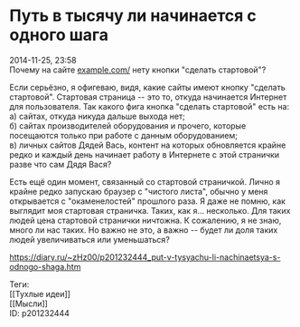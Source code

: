 Путь в тысячу ли начинается с одного шага
==========================================

   
 2014-11-25, 23:58   
  Почему на сайте  [example.com/](http://example.com/)  нету кнопки "сделать стартовой"?   
   
 Если серьёзно, я офигеваю, видя, какие сайты имеют кнопку "сделать стартовой". Стартовая страница -- это то, откуда начинается Интернет для пользователя. Так какого фига кнопка "сделать стартовой" есть на:   
 а) сайтах, откуда никуда дальше выхода нет;   
 б) сайтах производителей оборудования и прочего, которые посещаются только при работе с данным оборудованием;   
 в) личных сайтов Дядей Вась, контент на которых обновляется крайне редко и каждый день начинает работу в Интернете с этой странички разве что сам Дядя Вася?   
   
 Есть ещё один момент, связанный со стартовой страничкой. Лично я крайне редко запускаю браузер с "чистого листа", обычно у меня открывается с "окаменелостей" прошлого раза. Я даже не помню, как выглядит моя стартовая страничка. Таких, как я... несколько. Для таких людей цена стартовой странички ничтожна. К сожалению, я не знаю, много ли нас таких. Но важно не это, а важно -- будет ли доля таких людей увеличиваться или уменьшаться?   
    
 <https://diary.ru/~zHz00/p201232444_put-v-tysyachu-li-nachinaetsya-s-odnogo-shaga.htm>   
   
 Теги:   
 [[Тухлые идеи]]   
 [[Мысли]]   
 ID: p201232444